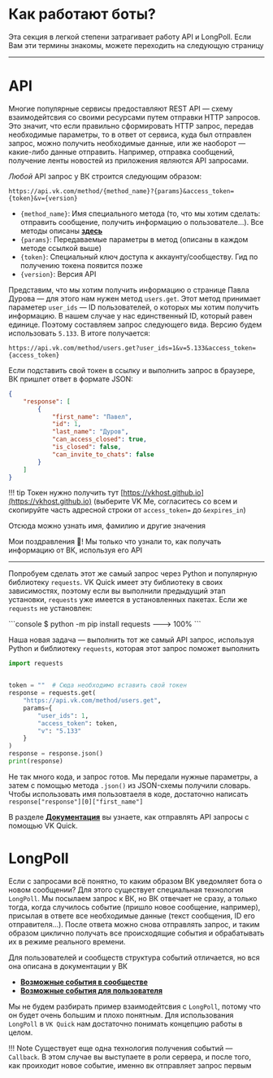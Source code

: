# Как работают боты?

Эта секция в легкой степени затрагивает работу API и LongPoll. Если Вам эти термины знакомы, можете переходить на следующую страницу

***

# API

Многие популярные сервисы предоставляют REST API — схему взаимодейтсвия со своими ресурсами путем отправки HTTP запросов. Это значит, что если правильно сформировать HTTP запрос, передав необходимые параметры, то в ответ от сервиса, куда был отправлен запрос, можно получить необходимые данные, или же наоборот — какие-либо данные отправить. Например, отправка сообщений, получение ленты новостей из приложения являются API запросами.

_Любой_ API запрос у ВК строится следующим образом:

```
https://api.vk.com/method/{method_name}?{params}&access_token={token}&v={version}
```

* `{method_name}`: Имя специального метода (то, что мы хотим сделать: отправить сообщение, получить информацию о пользователе...). Все методы описаны [__здесь__](https://vk.com/dev/methods)
* `{params}`: Передаваемые параметры в метод (описаны в каждом методе ссылкой выше)
* `{token}`: Специальный ключ доступа к аккаунту/сообществу. Гид по получению токена появится позже
* `{version}`: Версия API

Представим, что мы хотим получить информацию о странице Павла Дурова — для этого нам нужен метод `users.get`. Этот метод принимает параметер `user_ids` — ID пользователей, о которых мы хотим получить информацию. В нашем случае у нас единственный ID, который равен единице. Поэтому составляем запрос следующего вида. Версию будем использовать `5.133`. В итоге получается:

```
https://api.vk.com/method/users.get?user_ids=1&v=5.133&access_token={access_token}
```

Если подставить свой токен в ссылку и выполнить запрос в браузере, ВК пришлет ответ в формате JSON:


```json
{
    "response": [
        {
            "first_name": "Павел",
            "id": 1,
            "last_name": "Дуров",
            "can_access_closed": true,
            "is_closed": false,
            "can_invite_to_chats": false
        }
    ]
}
```

!!! tip
    Токен нужно получить тут [https://vkhost.github.io](https://vkhost.github.io) (выберите VK Me, согласитесь со всем и скопируйте часть адресной строки от `access_token=` до `&expires_in`)


Отсюда можно узнать имя, фамилию и другие значения

Мои поздравления 🎉! Мы только что узнали то, как получать информацию от ВК, используя его API

*** 
Попробуем сделать этот же самый запрос через Python и популярную библиотеку `requests`. VK Quick имеет эту библиотеку в своих зависимостях, поэтому если вы выполнили предыдущий этап установки, `requests` уже имеется в установленных пакетах. Если же `requests` не установлен:

<div class="termy">
```console
$ python -m pip install requests
---> 100%
```
</div>


Наша новая задача — выполнить тот же самый API запрос, используя Python и библиотеку `requests`, которая этот запрос поможет выполнить

```python
import requests


token = ""  # Сюда необходимо вставить свой токен
response = requests.get(
    "https://api.vk.com/method/users.get",
    params={
        "user_ids": 1,
        "access_token": token,
        "v": "5.133"
    }
)
response = response.json()
print(response)
```

Не так много кода, и запрос готов. Мы передали нужные параметры, а затем с помощью метода `.json()` из JSON-схемы получили словарь. Чтобы использовать имя пользовтаеля в коде, достаточно написать `response["response"][0]["first_name"]`

В разделе [__Документация__](../docs) вы узнаете, как отправлять API запросы с помощью VK Quick.

# LongPoll
Если с запросами всё понятно, то каким образом ВК уведомляет бота о новом сообщении? Для этого существует специальная технология `LongPoll`. Мы посылаем запрос к ВК, но ВК отвечает не сразу, а только тогда, когда случилось событие (пришло новое сообщение, например), присылая в ответе все необходимые данные (текст сообщения, ID его отправителя...). После ответа можно снова отправлять запрос, и таким образом циклично получать все происходящие события и обрабатывать их в режиме реального времени.

Для пользователей и сообществ структура событий отличается, но вся она описана в документации у ВК

* [__Возможные события в сообществе__](https://vk.com/dev/groups_events)
* [__Возможные события для пользователя__](https://vk.com/dev/using_longpoll_2?f=3.%2BСтруктура%2Bсобытий)

Мы не будем разбирать пример взаимодейтсвия с `LongPoll`, потому что он будет очень большим и плохо понятным. Для использования `LongPoll` в `VK Quick` нам достаточно понимать концепцию работы в целом.

!!! Note
    Существует еще одна технология получения событий — `Callback`. В этом случае вы выступаете в роли сервера, и после того, как проиходит новое событие, именно вк отправляет запрос первым
